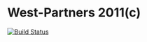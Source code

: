 # West-Partners 2011(c)
[![Build Status](https://travis-ci.org/dallis/west_partners.png)](https://travis-ci.org/dallis/west_partners)